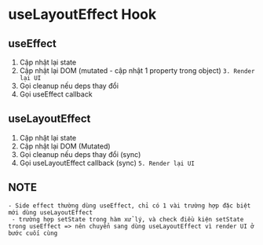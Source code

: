 # useLayoutEffect Hook

## useEffect 
1. Cập nhật lại state
2. Cập nhật lại DOM (mutated - cập nhật 1 property trong object)
`3. Render lại UI`
4. Gọi cleanup nếu deps thay đổi
5. Gọi useEffect callback

## useLayoutEffect
1. Cập nhật lại state
2. Cập nhật lại DOM (Mutated)
3. Gọi cleanup nếu deps thay đổi (sync)
4. Gọi useLayoutEffect callback (sync)
`5. Render lại UI`


## NOTE
```
- Side effect thường dùng useEffect, chỉ có 1 vài trường hợp đặc biệt mới dùng useLayoutEffect
 - trường hợp setState trong hàm xử lý, và check điều kiện setState trong useEffect => nên chuyển sang dùng useLayoutEffect vì render UI ở bước cuối cùng
```